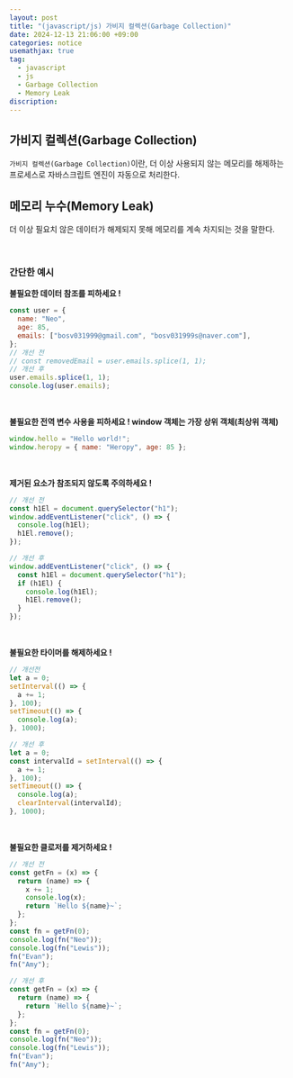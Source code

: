 ```yaml
---
layout: post
title: "(javascript/js) 가비지 컬렉션(Garbage Collection)"
date: 2024-12-13 21:06:00 +09:00
categories: notice
usemathjax: true
tag:
  - javascript
  - js
  - Garbage Collection
  - Memory Leak
discription:
---
```


## 가비지 컬렉션(Garbage Collection)

`가비지 컬렉션(Garbage Collection)`이란, 더 이상 사용되지 않는 메모리를 해제하는 프로세스로 자바스크립트 엔진이 자동으로 처리한다.

## 메모리 누수(Memory Leak)

더 이상 필요치 않은 데이터가 해제되지 못해 메모리를 계속 차지되는 것을 말한다.

<br>

### 간단한 예시

**불필요한 데이터 참조를 피하세요 !**

```js
const user = {
  name: "Neo",
  age: 85,
  emails: ["bosv031999@gmail.com", "bosv031999s@naver.com"],
};
// 개선 전
// const removedEmail = user.emails.splice(1, 1);
// 개선 후
user.emails.splice(1, 1);
console.log(user.emails);
```

<br>

**불필요한 전역 변수 사용을 피하세요 ! window 객체는 가장 상위 객체(최상위 객체)**

```js
window.hello = "Hello world!";
window.heropy = { name: "Heropy", age: 85 };
```

<br>

**제거된 요소가 참조되지 않도록 주의하세요 !**

```js
// 개선 전
const h1El = document.querySelector("h1");
window.addEventListener("click", () => {
  console.log(h1El);
  h1El.remove();
});

// 개선 후
window.addEventListener("click", () => {
  const h1El = document.querySelector("h1");
  if (h1El) {
    console.log(h1El);
    h1El.remove();
  }
});
```

<br>

**불필요한 타이머를 해제하세요 !**

```js
// 개선전
let a = 0;
setInterval(() => {
  a += 1;
}, 100);
setTimeout(() => {
  console.log(a);
}, 1000);

// 개선 후
let a = 0;
const intervalId = setInterval(() => {
  a += 1;
}, 100);
setTimeout(() => {
  console.log(a);
  clearInterval(intervalId);
}, 1000);
```

<br>

**불필요한 클로저를 제거하세요 !**

```js
// 개선 전
const getFn = (x) => {
  return (name) => {
    x += 1;
    console.log(x);
    return `Hello ${name}~`;
  };
};
const fn = getFn(0);
console.log(fn("Neo"));
console.log(fn("Lewis"));
fn("Evan");
fn("Amy");

// 개선 후
const getFn = (x) => {
  return (name) => {
    return `Hello ${name}~`;
  };
};
const fn = getFn(0);
console.log(fn("Neo"));
console.log(fn("Lewis"));
fn("Evan");
fn("Amy");
```

<br>
